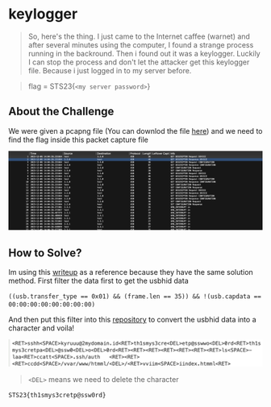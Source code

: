 # keylogger

> So, here's the thing. I just came to the Internet caffee (warnet) and after several minutes using the computer, I found a strange process running in the backround. Then i found out it was a keylogger. Luckily I can stop the process and don't let the attacker get this keylogger file. Because i just logged in to my server before.

> flag = STS23{`<my server password>`}

## About the Challenge
We were given a pcapng file (You can downlod the file [here](log.pcapng)) and we need to find the flag inside this packet capture file

![preview](images/preview.png)

## How to Solve?
Im using this [writeup](https://ctftime.org/writeup/27675) as a reference because they have the same solution method. First filter the data first to get the usbhid data

```
((usb.transfer_type == 0x01) && (frame.len == 35)) && !(usb.capdata == 00:00:00:00:00:00:00:00)
```

And then put this filter into this [repository](https://github.com/WangYihang/UsbKeyboardDataHacker) to convert the usbhid data into a character and voila!

![flag](images/flag.png)

> `<DEL>` means we need to delete the character

```
STS23{th1smys3cretp@ssw0rd}
```